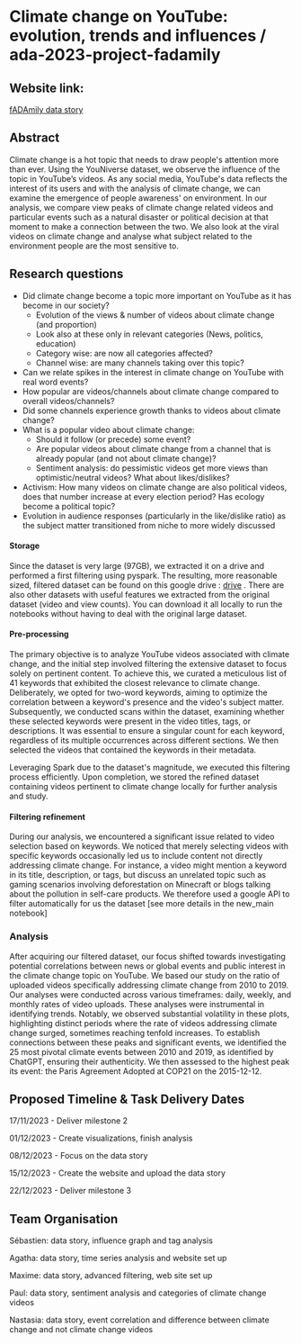 # Climate change on YouTube: evolution, trends and influences / ada-2023-project-fadamily

## Website link:

[fADAmily data story](https://agatha-duzan.github.io/)

## Abstract

Climate change is a hot topic that needs to draw people's attention more than ever. Using the YouNiverse dataset, we observe the influence of the topic in YouTube’s videos. As any social media, YouTube's data reflects the interest of its users and with the analysis of climate change, we can examine the emergence of people awareness' on environment. In our analysis, we compare view peaks of climate change related videos and particular events such as a natural disaster or political decision at that moment to make a connection between the two. We also look at the viral videos on climate change and analyse what subject related to the environment people are the most sensitive to.


## Research questions

- Did climate change become a topic more important on YouTube as it has become in our society?
    - Evolution of the views & number of videos about climate change (and proportion)
    - Look also at these only in relevant categories (News, politics, education)
    - Category wise: are now all categories affected?
    - Channel wise: are many channels taking over this topic?
- Can we relate spikes in the interest in climate change on YouTube with real word events?
- How popular are videos/channels about climate change compared to overall videos/channels?
- Did some channels experience growth thanks to videos about climate change?
- What is a popular video about climate change:
    - Should it follow (or precede) some event?
    - Are popular videos about climate change from a channel that is already popular (and not about climate change)?
    - Sentiment analysis: do pessimistic videos get more views than optimistic/neutral videos? What about likes/dislikes? 
- Activism: How many videos on climate change are also political videos, does that number increase at every election period? Has ecology become a political topic?
- Evolution in audience responses (particularly in the like/dislike ratio) as the subject matter transitioned from niche to more widely discussed


#### Storage
Since the dataset is very large (97GB), we extracted it on a drive and performed a first filtering using pyspark.
The resulting, more reasonable sized, filtered dataset can be found on this google drive : [drive](https://drive.google.com/drive/folders/1jhAelRILgdn7l_2YGD90MYTuH5fqjIt9) . There are also other datasets with useful features we extracted from the original dataset (video and view counts). You can download it all locally to run the notebooks without having to deal with the original large dataset.

#### Pre-processing

The primary objective is to analyze YouTube videos associated with climate change, and the initial step involved filtering the extensive dataset to focus solely on pertinent content.
To achieve this, we curated a meticulous list of 41 keywords that exhibited the closest relevance to climate change. Deliberately, we opted for two-word keywords, aiming to optimize the correlation between a keyword's presence and the video's subject matter. Subsequently, we conducted scans within the dataset, examining whether these selected keywords were present in the video titles, tags, or descriptions. It was essential to ensure a singular count for each keyword, regardless of its multiple occurrences across different sections. We then selected the videos that contained the keywords in their metadata.

Leveraging Spark due to the dataset's magnitude, we executed this filtering process efficiently. Upon completion, we stored the refined dataset containing videos pertinent to climate change locally for further analysis and study.

#### Filtering refinement

During our analysis, we encountered a significant issue related to video selection based on keywords. We noticed that merely selecting videos with specific keywords occasionally led us to include content not directly addressing climate change. For instance, a video might mention a keyword in its title, description, or tags, but discuss an unrelated topic such as gaming scenarios involving deforestation on Minecraft or blogs talking about the pollution in self-care products.
We therefore used a google API to filter automatically for us the dataset [see more details in the new_main notebook]

### Analysis

After acquiring our filtered dataset, our focus shifted towards investigating potential correlations between news or global events and public interest in the climate change topic on YouTube. We based our study on the ratio of uploaded videos specifically addressing climate change from 2010 to 2019.
Our analyses were conducted across various timeframes: daily, weekly, and monthly rates of video uploads. These analyses were instrumental in identifying trends. Notably, we observed substantial volatility in these plots, highlighting distinct periods where the rate of videos addressing climate change surged, sometimes reaching tenfold increases.
To establish connections between these peaks and significant events, we identified the 25 most pivotal climate events between 2010 and 2019, as identified by ChatGPT, ensuring their authenticity. We then assessed to the highest peak its event: the Paris Agreement Adopted at COP21 on the 2015-12-12.

## Proposed Timeline & Task Delivery Dates
17/11/2023 - Deliver milestone 2

01/12/2023 - Create visualizations, finish analysis

08/12/2023 - Focus on the data story 

15/12/2023 - Create the website and upload the data story

22/12/2023 - Deliver milestone 3

## Team Organisation
Sébastien: data story, influence graph and tag analysis

Agatha: data story, time series analysis and website set up

Maxime: data story, advanced filtering, web site set up

Paul: data story, sentiment analysis and categories of climate change videos

Nastasia: data story, event correlation and difference between climate change and not climate change videos